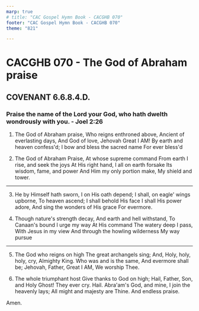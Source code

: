 ```yaml
---
marp: true
# title: "CAC Gospel Hymn Book - CACGHB 070"
footer: "CAC Gospel Hymn Book - CACGHB 070"
theme: "821"

---
```


<style>
    :root {
        font-size: 1.7em;
    }

    section {
        display: flex;
        flex-direction: column;
        justify-content: space-evenly;
    }

    section ol{
        display: grid;
        grid-template-columns: auto auto;
        gap: 45px;
    }
</style>

# CACGHB 070 - The God of Abraham praise

## COVENANT 6.6.8.4.D.

### Praise the name of the Lord your God, who hath dwelth wondrously with you. - Joel 2:26

1. The God of Abraham praise,
    Who reigns enthroned above,
    Ancient of everlasting days,
    And God of love,
    Jehovah Great I AM!
    By earth and heaven confess'd;
    I bow and bless the sacred name
    For ever bless'd


2. The God of Abraham Praise,
    At whose supreme command
    From earth I rise, and seek the joys
    At His right hand,
    I all on earth forsake
    Its wisdom, fame, and power
    And Him my only portion make,
    My shield and tower.

---

3. He by Himself hath sworn,
    I on His oath depend;
    I shall, on eagle' wings upborne,
    To heaven ascend;
    I shall behold His face
    I shall His power adore,
    And sing the wonders of His grace
    For evermore.


4. Though nature's strength decay,
    And earth and hell withstand,
    To Canaan's bound I urge my way
    At His command
    The watery deep I pass,
    With Jesus in my view
    And through the howling wilderness
    My way pursue

---

5. The God who reigns on high
    The great archangels sing;
    And, Holy, holy, holy, cry,
    Almighty King.
    Who was and is the same,
    And evermore shall be;
    Jehovah, Father, Great I AM,
    We worship Thee.


6. The whole triumphant host
    Give thanks to God on high;
    Hail, Father, Son, and Holy Ghost!
    They ever cry.
    Hail. Abra'am's God, and mine,
    I join the heavenly lays;
    All might and majesty are Thine.
    And endless praise.

Amen.